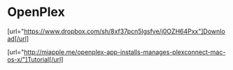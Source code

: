 # OpenPlex

[url="https://www.dropbox.com/sh/8xf37pcn5lgsfve/j0OZH64Pxx"]Download[/url]

[url="http://miapple.me/openplex-app-installs-manages-plexconnect-mac-os-x/"]Tutorial[/url]
